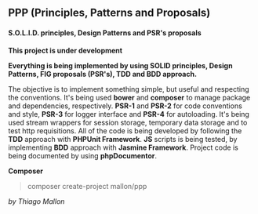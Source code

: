 ## PPP (Principles, Patterns and Proposals)
#### S.O.L.I.D. principles, Design Patterns and PSR's proposals

**This project is under development** 

**Everything is being implemented by using SOLID principles, Design Patterns, FIG proposals (PSR's), TDD and BDD approach.**

The objective is to implement something simple, but useful and respecting the conventions. It's being used **bower** and **composer** to manage package and dependencies, respectively. **PSR-1** and **PSR-2** for code conventions and style, **PSR-3** for logger interface and **PSR-4** for autoloading. It's being used stream wrappers for session storage, temporary data storage and to test http requisitions. All of the code is being developed by following the **TDD** approach with **PHPUnit Framework**. **JS** scripts is being tested, by implementing **BDD** approach with **Jasmine Framework**. Project code is being documented by using **phpDocumentor**.

**Composer**
> composer create-project mallon/ppp

*by Thiago Mallon*
